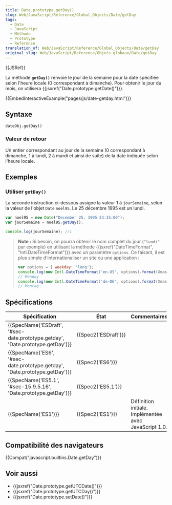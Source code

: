 ```yaml
---
title: Date.prototype.getDay()
slug: Web/JavaScript/Reference/Global_Objects/Date/getDay
tags:
  - Date
  - JavaScript
  - Méthode
  - Prototype
  - Reference
translation_of: Web/JavaScript/Reference/Global_Objects/Date/getDay
original_slug: Web/JavaScript/Reference/Objets_globaux/Date/getDay
---
```

{{JSRef}}

La méthode **`getDay()`** renvoie le jour de la semaine pour la date spécifiée selon l'heure locale (0 correspondant à dimanche). Pour obtenir le jour du mois, on utilisera {{jsxref("Date.prototype.getDate()")}}.

{{EmbedInteractiveExample("pages/js/date-getday.html")}}

## Syntaxe

    dateObj.getDay()

### Valeur de retour

Un entier correspondant au jour de la semaine (0 correspondant à dimanche, 1 à lundi, 2 à mardi et ainsi de suite) de la date indiquée selon l'heure locale.

## Exemples

### Utiliser `getDay()`

La seconde instruction ci-dessous assigne la valeur 1 à `jourSemaine`, selon la valeur de l'objet `Date` `noel95`. Le 25 décembre 1995 est un lundi.

```js
var noel95 = new Date("December 25, 1995 23:15:00");
var jourSemaine = noel95.getDay();

console.log(jourSemaine); //1
```

> **Note :** Si besoin, on pourra obtenir le nom complet du jour (`"lundi"` par exemple) en utilisant la méthode {{jsxref("DateTimeFormat", "Intl.DateTimeFormat")}} avec un paramètre `options`. Ce faisant, il est plus simple d'internationaliser un site ou une application :
>
> ```js
> var options = { weekday: 'long'};
> console.log(new Intl.DateTimeFormat('en-US', options).format(Xmas95));
> // Monday
> console.log(new Intl.DateTimeFormat('de-DE', options).format(Xmas95));
> // Montag
> ```

## Spécifications

| Spécification                                                                                            | État                         | Commentaires                                          |
| -------------------------------------------------------------------------------------------------------- | ---------------------------- | ----------------------------------------------------- |
| {{SpecName('ESDraft', '#sec-date.prototype.getday', 'Date.prototype.getDay')}} | {{Spec2('ESDraft')}} |                                                       |
| {{SpecName('ES6', '#sec-date.prototype.getday', 'Date.prototype.getDay')}}     | {{Spec2('ES6')}}         |                                                       |
| {{SpecName('ES5.1', '#sec-15.9.5.16', 'Date.prototype.getDay')}}                     | {{Spec2('ES5.1')}}     |                                                       |
| {{SpecName('ES1')}}                                                                                 | {{Spec2('ES1')}}         | Définition initiale. Implémentée avec JavaScript 1.0. |

## Compatibilité des navigateurs

{{Compat("javascript.builtins.Date.getDay")}}

## Voir aussi

- {{jsxref("Date.prototype.getUTCDate()")}}
- {{jsxref("Date.prototype.getUTCDay()")}}
- {{jsxref("Date.prototype.setDate()")}}
